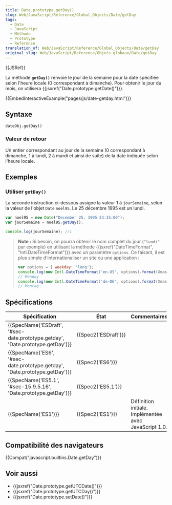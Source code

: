 ```yaml
---
title: Date.prototype.getDay()
slug: Web/JavaScript/Reference/Global_Objects/Date/getDay
tags:
  - Date
  - JavaScript
  - Méthode
  - Prototype
  - Reference
translation_of: Web/JavaScript/Reference/Global_Objects/Date/getDay
original_slug: Web/JavaScript/Reference/Objets_globaux/Date/getDay
---
```

{{JSRef}}

La méthode **`getDay()`** renvoie le jour de la semaine pour la date spécifiée selon l'heure locale (0 correspondant à dimanche). Pour obtenir le jour du mois, on utilisera {{jsxref("Date.prototype.getDate()")}}.

{{EmbedInteractiveExample("pages/js/date-getday.html")}}

## Syntaxe

    dateObj.getDay()

### Valeur de retour

Un entier correspondant au jour de la semaine (0 correspondant à dimanche, 1 à lundi, 2 à mardi et ainsi de suite) de la date indiquée selon l'heure locale.

## Exemples

### Utiliser `getDay()`

La seconde instruction ci-dessous assigne la valeur 1 à `jourSemaine`, selon la valeur de l'objet `Date` `noel95`. Le 25 décembre 1995 est un lundi.

```js
var noel95 = new Date("December 25, 1995 23:15:00");
var jourSemaine = noel95.getDay();

console.log(jourSemaine); //1
```

> **Note :** Si besoin, on pourra obtenir le nom complet du jour (`"lundi"` par exemple) en utilisant la méthode {{jsxref("DateTimeFormat", "Intl.DateTimeFormat")}} avec un paramètre `options`. Ce faisant, il est plus simple d'internationaliser un site ou une application :
>
> ```js
> var options = { weekday: 'long'};
> console.log(new Intl.DateTimeFormat('en-US', options).format(Xmas95));
> // Monday
> console.log(new Intl.DateTimeFormat('de-DE', options).format(Xmas95));
> // Montag
> ```

## Spécifications

| Spécification                                                                                            | État                         | Commentaires                                          |
| -------------------------------------------------------------------------------------------------------- | ---------------------------- | ----------------------------------------------------- |
| {{SpecName('ESDraft', '#sec-date.prototype.getday', 'Date.prototype.getDay')}} | {{Spec2('ESDraft')}} |                                                       |
| {{SpecName('ES6', '#sec-date.prototype.getday', 'Date.prototype.getDay')}}     | {{Spec2('ES6')}}         |                                                       |
| {{SpecName('ES5.1', '#sec-15.9.5.16', 'Date.prototype.getDay')}}                     | {{Spec2('ES5.1')}}     |                                                       |
| {{SpecName('ES1')}}                                                                                 | {{Spec2('ES1')}}         | Définition initiale. Implémentée avec JavaScript 1.0. |

## Compatibilité des navigateurs

{{Compat("javascript.builtins.Date.getDay")}}

## Voir aussi

- {{jsxref("Date.prototype.getUTCDate()")}}
- {{jsxref("Date.prototype.getUTCDay()")}}
- {{jsxref("Date.prototype.setDate()")}}
